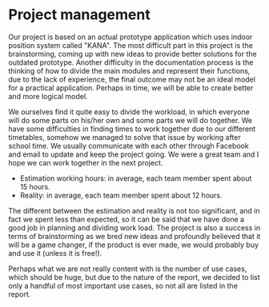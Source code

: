 # Project management

Our project is based on an actual prototype application which uses indoor position system called "KANA". The most difficult part in this project is the brainstorming, coming up with new ideas to provide better solutions for the outdated prototype. Another difficulty in the documentation process is the thinking of how to divide the main modules and represent their functions, due to the lack of experience, the final outcome may not be an ideal model for a practical application. Perhaps in time, we will be able to create better and more logical model.

We ourselves find it quite easy to divide the workload, in which everyone will do some parts on his/her own and some parts we will do together. We have some difficulties in finding times to work together due to our different timetables, somehow we managed to solve that issue by working after school time. We usually communicate with each other through Facebook and email to update and keep the project going. We were a great team and I hope we can work together in the next project.

* Estimation working hours: in average, each team member spent about 15 hours.
* Reality: in average, each team member spent about 12 hours.

The different between the estimation and reality is not too significant, and in fact we spent less than expected, so it can be said that we have done a good job in planning and dividing work load. The project is also a success in terms of brainstorming as we bred new ideas and profoundly believed that it will be a game changer, if the product is ever made, we would probably buy and use it (unless it is free!).

Perhaps what we are not really content with is the number of use cases, which should be huge, but due to the nature of the report, we decided to list only a handful of most important use cases, so not all are listed in the report.
